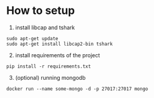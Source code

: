 # How to setup
1. install libcap and tshark
```
sudo apt-get update
sudo apt-get install libcap2-bin tshark
```
2. install requirements of the project
```
pip install -r requirements.txt
```
3. (optional) running mongodb
```
docker run --name some-mongo -d -p 27017:27017 mongo
```